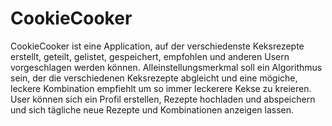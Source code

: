 # CookieCooker

CookieCooker ist eine Application, auf der verschiedenste Keksrezepte erstellt, geteilt, gelistet, gespeichert, empfohlen und anderen Usern vorgeschlagen werden können. Alleinstellungsmerkmal soll ein Algorithmus sein, der die verschiedenen Keksrezepte abgleicht und eine mögiche, leckere Kombination empfiehlt um so immer leckerere Kekse zu kreieren.
User können sich ein Profil erstellen, Rezepte hochladen und abspeichern und sich tägliche neue Rezepte und Kombinationen anzeigen lassen.
